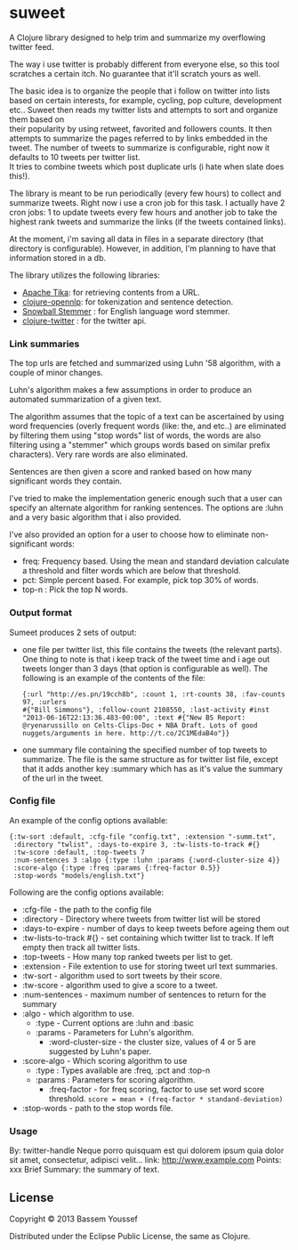 # suweet

A Clojure library designed to help trim and summarize my overflowing twitter feed.

The way i use twitter is probably different from everyone else, so this tool scratches a certain itch. No guarantee that it'll scratch yours as well.

The basic idea is to organize the people that i follow on twitter into lists based on certain interests, for example, cycling, pop culture, development etc..
Suweet then reads my twitter lists and attempts to sort and organize them based on  
their popularity by using retweet, favorited and followers counts. It then attempts to summarize the pages referred to by links embedded in the tweet. The number of tweets to summarize is configurable, right now it defaults to 10 tweets per twitter list.  
It tries to combine tweets which post duplicate urls (i hate when slate does this!).

The library is meant to be run periodically (every few hours) to collect and summarize tweets.
Right now i use a cron job for this task. I actually have 2 cron jobs: 1 to update tweets every few hours and another job to take the highest rank tweets and summarize the links (if the tweets contained links).

At the moment, i'm saving all data in files in a separate directory (that directory is configurable). However, in addition, I'm planning to have that information stored in a db.

The library utilizes the following libraries:

- [Apache Tika](http://tika.apache.org/): for retrieving contents from a URL.
- [clojure-opennlp](https://github.com/dakrone/clojure-opennlp): for tokenization and sentence detection.
- [Snowball Stemmer](http://snowball.tartarus.org/) : for English language word stemmer.
- [clojure-twitter](https://github.com/mattrepl/clojure-twitter) : for the twitter api.


### Link summaries
The top urls are fetched and summarized using Luhn '58 algorithm, with a couple of minor changes. 

Luhn's algorithm makes a few assumptions in order to produce an automated summarization of a given text. 

The algorithm assumes that the topic of a text can be ascertained by using word frequencies (overly frequent words (like: the, and etc..) are eliminated by filtering them using "stop words" list of words, the words are also filtering using a "stemmer" which groups words based on similar prefix characters). Very rare words are also eliminated.

Sentences are then given a score and ranked based on how many significant words they contain.  

I've tried to make the implementation generic enough such that a user can specify an alternate algorithm for ranking sentences. The options are :luhn and a very basic algorithm that i also provided.

I've also provided an option for a user to choose how to eliminate non-significant words:

- freq: Frequency based. Using the mean and standard deviation calculate a threshold and filter words which are below that threshold. 
- pct: Simple percent based. For example, pick top 30% of words.
- top-n : Pick the top N words.

### Output format

Sumeet produces 2 sets of output:
 
- one file per twitter list, this file contains the tweets (the relevant parts). One thing to note is that i keep track of the tweet time and i age out tweets longer than 3 days (that option is configurable as well). The following is an example of the contents of the file:

      {:url "http://es.pn/19cch8b", :count 1, :rt-counts 38, :fav-counts 97, :urlers
      #{"Bill Simmons"}, :follow-count 2108550, :last-activity #inst "2013-06-16T22:13:36.483-00:00", :text #{"New BS Report: @ryenarussillo on Celts-Clips-Doc + NBA Draft. Lots of good nuggets/arguments in here. http://t.co/2C1MEdaB4o"}}

- one summary file containing the specified number of top tweets to summarize. The file is the same structure as for twitter list file, except that it adds another key :summary which has as it's value the summary of the url in the tweet.

### Config file
An example of the config options available:

    {:tw-sort :default, :cfg-file "config.txt", :extension "-summ.txt", 
     :directory "twlist", :days-to-expire 3, :tw-lists-to-track #{}
     :tw-score :default, :top-tweets 7 
     :num-sentences 3 :algo {:type :luhn :params {:word-cluster-size 4}} 
     :score-algo {:type :freq :params {:freq-factor 0.5}} 
     :stop-words "models/english.txt"}

Following are the config options available:

-  :cfg-file - the path to the config file
-  :directory  - Directory where tweets from twitter list will be stored
-  :days-to-expire - number of days to keep tweets before ageing them out
-  :tw-lists-to-track #{} - set containing which twitter list to track. If left empty then track all twitter lists.
-  :top-tweets - How many top ranked tweets per list to get.
-  :extension - File extention to use for storing tweet url text summaries.
-  :tw-sort - algorithm used to sort tweets by their score.
-  :tw-score - algorithm used to give a score to a tweet.
-  :num-sentences - maximum number of sentences to return for the summary
-  :algo - which algorithm to use.
   - :type - Current options are :luhn and :basic
   - :params - Parameters for Luhn's algorithm.
       - :word-cluster-size - the cluster size, values of 4 or 5 are suggested by Luhn's paper.
- :score-algo - Which scoring algorithm to use
    - :type : Types available are :freq, :pct and :top-n
    - :params : Parameters for scoring algorithm.
        - :freq-factor - for freq scoring, factor to use set word score threshold. `score = mean + (freq-factor * standand-deviation)`
- :stop-words - path to the stop words file.



### Usage

By: twitter-handle
Neque porro quisquam est qui dolorem ipsum quia dolor sit amet, consectetur, adipisci velit...
link: http://www.example.com
Points: xxx
Brief Summary: the summary of text.

## License

Copyright © 2013 Bassem Youssef

Distributed under the Eclipse Public License, the same as Clojure.
